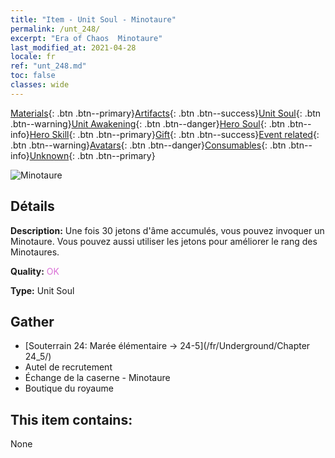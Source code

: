 ```yaml
---
title: "Item - Unit Soul - Minotaure"
permalink: /unt_248/
excerpt: "Era of Chaos  Minotaure"
last_modified_at: 2021-04-28
locale: fr
ref: "unt_248.md"
toc: false
classes: wide
---
```

 [Materials](/ItemsFR/){: .btn .btn--primary}[Artifacts](/ItemsFR/Artifacts/){: .btn .btn--success}[Unit Soul](/ItemsFR/UnitSoul/){: .btn .btn--warning}[Unit Awakening](/ItemsFR/UnitAwakening/){: .btn .btn--danger}[Hero Soul](/ItemsFR/HeroSoul/){: .btn .btn--info}[Hero Skill](/ItemsFR/HeroSkill/){: .btn .btn--primary}[Gift](/ItemsFR/Gift/){: .btn .btn--success}[Event related](/ItemsFR/Events/){: .btn .btn--warning}[Avatars](/ItemsFR/Avatars/){: .btn .btn--danger}[Consumables](/ItemsFR/Consumables/){: .btn .btn--info}[Unknown](/ItemsFR/Unknown/){: .btn .btn--primary}

 ![Minotaure](/images/u/ti_niutouguai.jpg)

## Détails
 **Description:** Une fois 30 jetons d'âme accumulés, vous pouvez invoquer un Minotaure. Vous pouvez aussi utiliser les jetons pour améliorer le rang des Minotaures.

 **Quality:** <span style="color: #DA70D6">OK</span>

 **Type:** Unit Soul

## Gather

*    [Souterrain 24: Marée élémentaire -> 24-5](/fr/Underground/Chapter 24_5/) 
*    Autel de recrutement 
*    Échange de la caserne - Minotaure 
*    Boutique du royaume 

## This item contains:

  None


